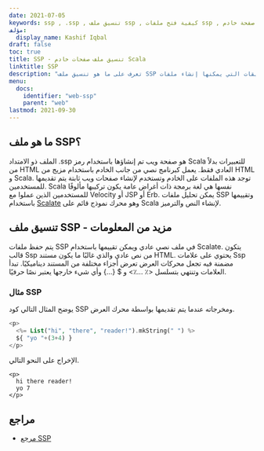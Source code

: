 ```yaml
---
date: 2021-07-05
keywords: ssp , .ssp , تنسيق ملف ssp , كيفية فتح ملفات ssp , صفحة خادم Scala
مؤلف:
  display_name: Kashif Iqbal
draft: false
toc: true
title: SSP - تنسيق ملف صفحات خادم Scala
linktitle: SSP
description: "تعرف على ما هو تنسيق ملف SSP وواجهات برمجة التطبيقات التي يمكنها إنشاء ملفات SSP وفتحها."
menu:
  docs:
    identifier: "web-ssp"
    parent: "web"
lastmod: 2021-09-30
---
```


## ما هو ملف SSP؟

الملف ذو الامتداد .ssp هو صفحة ويب تم إنشاؤها باستخدام رمز Scala للتعبيرات بدلاً من HTML العادي فقط. يعمل كبرنامج نصي من جانب الخادم باستخدام مزيج من HTML و Scala. توجد هذه الملفات على الخادم وتستخدم لإنشاء صفحات ويب ثابتة يتم تقديمها للمستخدمين. Scala نفسها هي لغة برمجة ذات أغراض عامة يكون تركيبها مألوفًا للمستخدمين الذين عملوا مع Velocity أو JSP أو Erb. يمكن تحليل ملفات SSP وتقييمها باستخدام [Scalate](https://scalate.github.io/scalate/) وهو محرك نموذج قائم على Scala لإنشاء النص والترميز.

## تنسيق ملف SSP - مزيد من المعلومات

يتم حفظ ملفات SSP في ملف نصي عادي ويمكن تقييمها باستخدام Scalate. يتكون قالب Ssp من نص عادي والذي غالبًا ما يكون مستند HTML. يحتوي على علامات Ssp مضمنة فيه تجعل محركات العرض تعرض أجزاء مختلفة من المستند ديناميكيًا. تبدأ العلامات وتنتهي بتسلسل <٪ ...٪> و $ {...} وأي شيء خارجها يعتبر نصًا حرفيًا.

### مثال SSP

يوضح المثال التالي كود SSP ومخرجاته عندما يتم تقديمها بواسطة محرك العرض.

```PHP
<p>
  <%= List("hi", "there", "reader!").mkString(" ") %>
  ${ "yo "+(3+4) }
</p>
```
الإخراج على النحو التالي.
```
<p>
  hi there reader!
  yo 7
</p>
```

## مراجع

- [مرجع SSP](https://scalate.github.io/scalate/documentation/ssp-reference.html)

